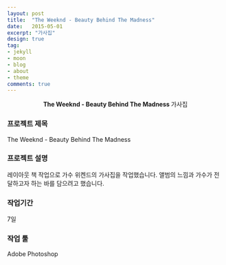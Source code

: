 ```yaml
---
layout: post
title:  "The Weeknd - Beauty Behind The Madness"
date:   2015-05-01
excerpt: "가사집"
design: true
tag:
- jekyll
- moon
- blog
- about
- theme
comments: true
---
```


<center><b>The Weeknd - Beauty Behind The Madness  </b>가사집</center> 

### 프로젝트 제목

The Weeknd - Beauty Behind The Madness

### 프로젝트 설명

 레이아웃 책 작업으로 가수 위켄드의 가사집을 작업했습니다. 앨범의 느낌과 가수가 전달하고자 하는 바를 담으려고 했습니다. 

### 작업기간

7일

### 작업 툴

Adobe Photoshop